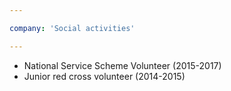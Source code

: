 ```yaml
---

company: 'Social activities'

---
```


- National Service Scheme Volunteer (2015-2017)
- Junior red cross volunteer (2014-2015)
